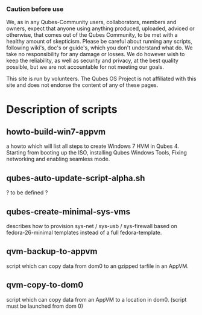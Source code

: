 

### Caution before use ###

We, as in any Qubes-Community users, collaborators, members and owners, expect that anyone using anything produced, uploaded, adviced or otherwise, that comes out of the Qubes Community, to be met with a healthy amount of skepticism. Please be careful about running any scripts, following wiki's, doc's or guide's, which you don't understand what do. We take no responsibility for any damage or losses. We do however wish to keep the reliability, as well as security and privacy, at the best quality possible, but we are not accountable for not meeting our goals.

This site is run by volunteers. The Qubes OS Project is not affiliated with this site and does not endorse the content of any of these pages.

# Description of scripts
## howto-build-win7-appvm
a howto which will list all steps to create Windows 7 HVM in Qubes 4.
Starting from booting up the ISO, installing Qubes Windows Tools, Fixing networking and enabling seamless mode. 

## qubes-auto-update-script-alpha.sh
? to be defined ?

## qubes-create-minimal-sys-vms
describes how to provision sys-net / sys-usb / sys-firewall based on fedora-26-minimal templates instead of a full fedora-template.

## qvm-backup-to-appvm
script which can copy data from dom0 to an gzipped tarfile in an AppVM.

## qvm-copy-to-dom0
script which can copy data from an AppVM to a location in dom0.
(script must be launched from dom 0)
